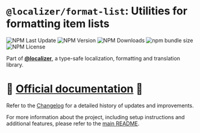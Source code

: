 # `@localizer/format-list`: Utilities for formatting item lists

![NPM Last Update](https://img.shields.io/npm/last-update/%40localizer%2Fformat-list)
![NPM Version](https://img.shields.io/npm/v/%40localizer%2Fformat-list)
![NPM Downloads](https://img.shields.io/npm/dm/%40localizer%2Fformat-list)
![npm bundle size](https://img.shields.io/bundlephobia/min/%40localizer%2Fformat-list)
![NPM License](https://img.shields.io/npm/l/%40localizer%2Fformat-list)

Part of [**@localizer**](https://uselocalizer.dev), a type-safe localization, formatting and translation library.

# 📖 [Official documentation](https://uselocalizer.dev) 📖

Refer to the [Changelog](./CHANGELOG.md) for a detailed history of updates and improvements.

For more information about the project, including setup instructions and additional features, please refer to the [main README](../../README.md).
